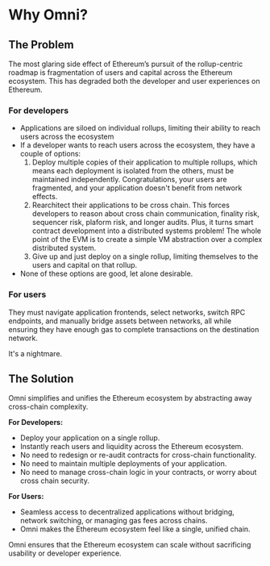 # Why Omni?

## The Problem

The most glaring side effect of Ethereum’s pursuit of the rollup-centric roadmap is fragmentation of users and capital across the Ethereum ecosystem. This has degraded both the developer and user experiences on Ethereum.

### For developers

- Applications are siloed on individual rollups, limiting their ability to reach users across the ecosystem
- If a developer wants to reach users across the ecosystem, they have a couple of options:
    1. Deploy multiple copies of their application to multiple rollups, which means each deployment is isolated from the others, must be maintained independently. Congratulations, your users are fragmented, and your application doesn't benefit from network effects.
    2. Rearchitect their applications to be cross chain. This forces developers to reason about cross chain communication, finality risk, sequencer risk, plaform risk, and longer audits. Plus, it turns smart contract development into a distributed systems problem! The whole point of the EVM is to create a simple VM abstraction over a complex distributed system.
    3. Give up and just deploy on a single rollup, limiting themselves to the users and capital on that rollup.
- None of these options are good, let alone desirable.

### For users

They must navigate application frontends, select networks, switch RPC endpoints, and manually bridge assets between networks, all while ensuring they have enough gas to complete transactions on the destination network.

It's a nightmare.

## The Solution

Omni simplifies and unifies the Ethereum ecosystem by abstracting away cross-chain complexity.

**For Developers:**

- Deploy your application on a single rollup.
- Instantly reach users and liquidity across the Ethereum ecosystem.
- No need to redesign or re-audit contracts for cross-chain functionality.
- No need to maintain multiple deployments of your application.
- No need to manage cross-chain logic in your contracts, or worry about cross chain security.

**For Users:**

- Seamless access to decentralized applications without bridging, network switching, or managing gas fees across chains.
- Omni makes the Ethereum ecosystem feel like a single, unified chain.

Omni ensures that the Ethereum ecosystem can scale without sacrificing usability or developer experience.
